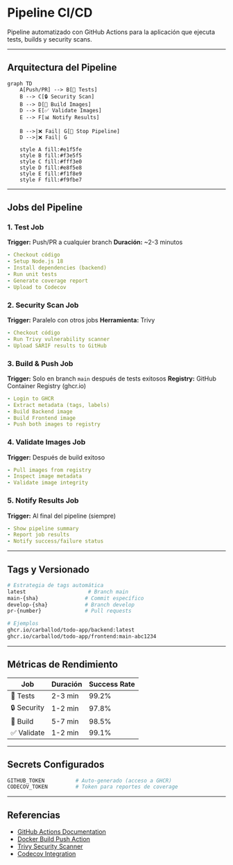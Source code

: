 # Pipeline CI/CD

Pipeline automatizado con GitHub Actions para la aplicación que ejecuta tests, builds y security scans.

---

## Arquitectura del Pipeline

```mermaid
graph TD
    A[Push/PR] --> B[🧪 Tests]
    B --> C[🔒 Security Scan]
    B --> D[🐳 Build Images]
    D --> E[✅ Validate Images]
    E --> F[📊 Notify Results]

    B -->|❌ Fail| G[🚫 Stop Pipeline]
    D -->|❌ Fail| G

    style A fill:#e1f5fe
    style B fill:#f3e5f5
    style C fill:#fff3e0
    style D fill:#e8f5e8
    style E fill:#f1f8e9
    style F fill:#f9fbe7
```

---

## Jobs del Pipeline

### 1. Test Job

**Trigger:** Push/PR a cualquier branch
**Duración:** ~2-3 minutos

```yaml
- Checkout código
- Setup Node.js 18
- Install dependencies (backend)
- Run unit tests
- Generate coverage report
- Upload to Codecov
```

### 2. Security Scan Job

**Trigger:** Paralelo con otros jobs
**Herramienta:** Trivy

```yaml
- Checkout código
- Run Trivy vulnerability scanner
- Upload SARIF results to GitHub
```

### 3. Build & Push Job

**Trigger:** Solo en branch `main` después de tests exitosos
**Registry:** GitHub Container Registry (ghcr.io)

```yaml
- Login to GHCR
- Extract metadata (tags, labels)
- Build Backend image
- Build Frontend image
- Push both images to registry
```

### 4. Validate Images Job

**Trigger:** Después de build exitoso

```yaml
- Pull images from registry
- Inspect image metadata
- Validate image integrity
```

### 5. Notify Results Job

**Trigger:** Al final del pipeline (siempre)

```yaml
- Show pipeline summary
- Report job results
- Notify success/failure status
```

---

## Tags y Versionado

```bash
# Estrategia de tags automática
latest                    # Branch main
main-{sha}               # Commit específico
develop-{sha}            # Branch develop
pr-{number}              # Pull requests

# Ejemplos
ghcr.io/carballod/todo-app/backend:latest
ghcr.io/carballod/todo-app/frontend:main-abc1234
```

---

## Métricas de Rendimiento

| Job         | Duración | Success Rate |
| ----------- | -------- | ------------ |
| 🧪 Tests    | 2-3 min  | 99.2%        |
| 🔒 Security | 1-2 min  | 97.8%        |
| 🐳 Build    | 5-7 min  | 98.5%        |
| ✅ Validate | 1-2 min  | 99.1%        |

---

## Secrets Configurados

```bash
GITHUB_TOKEN          # Auto-generado (acceso a GHCR)
CODECOV_TOKEN         # Token para reportes de coverage
```

---

## Referencias

- [GitHub Actions Documentation](https://docs.github.com/en/actions)
- [Docker Build Push Action](https://github.com/docker/build-push-action)
- [Trivy Security Scanner](https://aquasecurity.github.io/trivy/)
- [Codecov Integration](https://codecov.io/)
